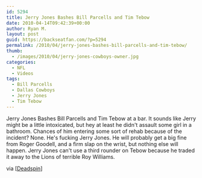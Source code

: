 ```yaml
---
id: 5294
title: Jerry Jones Bashes Bill Parcells and Tim Tebow
date: 2010-04-14T09:42:39+00:00
author: Ryan M.
layout: post
guid: https://backseatfan.com/?p=5294
permalink: /2010/04/jerry-jones-bashes-bill-parcells-and-tim-tebow/
thumb:
  - /images/2010/04/jerry-jones-cowboys-owner.jpg
categories:
  - NFL
  - Videos
tags:
  - Bill Parcells
  - Dallas Cowboys
  - Jerry Jones
  - Tim Tebow
---
```


<div class="entry">
  <p>
  </p>

  <p>
    Jerry Jones Bashes Bill Parcells and Tim Tebow at a bar. It sounds like Jerry might be a little intoxicated, but hey at least he didn't assault some girl in a bathroom. Chances of him entering some sort of rehab because of the incident? None. He's fucking Jerry Jones. He will probably get a big fine from Roger Goodell, and a firm slap on the wrist, but nothing else will happen. Jerry Jones can't use a third rounder on Tebow because he traded it away to the Lions of terrible Roy Williams.
  </p>

  <p>
    via [<a href="http://www.deadspin.com">Deadspin</a>]
  </p>
</div>
